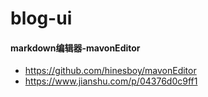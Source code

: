 # blog-ui

#### markdown编辑器-mavonEditor
- https://github.com/hinesboy/mavonEditor
- https://www.jianshu.com/p/04376d0c9ff1
